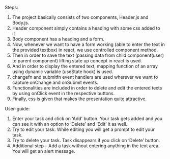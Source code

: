 Steps:

1.	The project basically consists of two components, Header.js and Body.js.
2.	Header component simply contains a heading with some css added to it. 
3.	Body component has a heading and a form.
4.	Now, whenever we want to have a form working (able to enter the text in the provided textbox) in react, we use controlled component method.
5.	Then in order to save the text (passing data from child component(user) to parent component) lifting state up concept in react is used.
6.	And in order to display the entered text, mapping function of an array using dynamic variable (useState hook) is used. 
7.	changefn and submitfn event handlers are used wherever we want to capture onChange and onSubmit events.
8.	Functionalities are included in order to delete and edit the entered texts by using onClick event in the respective buttons.
9.	Finally, css is given that makes the presentation quite attractive.



User-guide:

1.	Enter your task and click on ‘Add’ button. Your task gets added and you can see it with an option to ‘Delete’ and ‘Edit’ it as well.
2.	Try to edit your task. While editing you will get a prompt to edit your task.
3.	Try to delete your task. Task disappears if you click on ‘Delete’ button. 
4.	Additional step – Add a task without entering anything in the text area. You will get an alert message.
